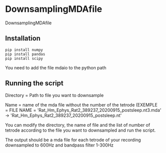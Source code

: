 # DownsamplingMDAfile
DownsamplingMDAfile
## Installation 



```
pip install numpy
pip install pandas
pip install scipy
```

You need to add the file mdaio to the python path

## Running the script
Directory = Path to file you want to downsample

Name = name of the mda file without the number of the tetrode (EXEMPLE = FILE NAME =
 'Rat_Hm_Ephys_Rat2_389237_20200915_postsleep.nt3.mda' -> 'Rat_Hm_Ephys_Rat2_389237_20200915_postsleep.nt'

You can modify the directory, the name of file and the list of number of tetrode according to the file you want to downsampled and run the script.


The output should be a mda file for each tetrode of your recording downsampled to 600Hz and bandpass filter 1-300Hz
